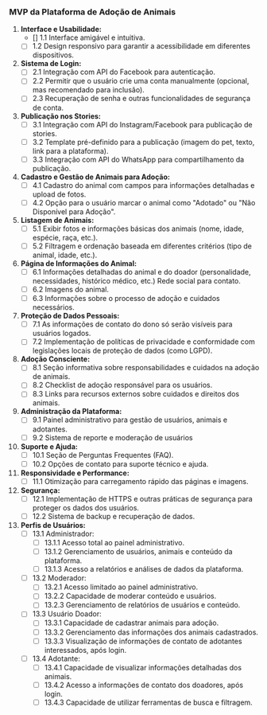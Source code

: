 ### MVP da Plataforma de Adoção de Animais

1. **Interface e Usabilidade:**
   - [] 1.1 Interface amigável e intuitiva.
   - [ ] 1.2 Design responsivo para garantir a acessibilidade em diferentes dispositivos.

2. **Sistema de Login:**
   - [ ] 2.1 Integração com API do Facebook para autenticação.
   - [ ] 2.2 Permitir que o usuário crie uma conta manualmente (opcional, mas recomendado para inclusão).
   - [ ] 2.3 Recuperação de senha e outras funcionalidades de segurança de conta.

3. **Publicação nos Stories:**
   - [ ] 3.1 Integração com API do Instagram/Facebook para publicação de stories.
   - [ ] 3.2 Template pré-definido para a publicação (imagem do pet, texto, link para a plataforma).
   - [ ] 3.3 Integração com API do WhatsApp para compartilhamento da publicação.

4. **Cadastro e Gestão de Animais para Adoção:**
   - [ ] 4.1 Cadastro do animal com campos para informações detalhadas e upload de fotos.
   - [ ] 4.2 Opção para o usuário marcar o animal como "Adotado" ou "Não Disponível para Adoção".

5. **Listagem de Animais:**
   - [ ] 5.1 Exibir fotos e informações básicas dos animais (nome, idade, espécie, raça, etc.).
   - [ ] 5.2 Filtragem e ordenação baseada em diferentes critérios (tipo de animal, idade, etc.).

6. **Página de Informações do Animal:**
   - [ ] 6.1 Informações detalhadas do animal e do doador (personalidade, necessidades, histórico médico, etc.) Rede social para contato.
   - [ ] 6.2 Imagens do animal.
   - [ ] 6.3 Informações sobre o processo de adoção e cuidados necessários.

7. **Proteção de Dados Pessoais:**
   - [ ] 7.1 As informações de contato do dono só serão visíveis para usuários logados.
   - [ ] 7.2 Implementação de políticas de privacidade e conformidade com legislações locais de proteção de dados (como LGPD).

8. **Adoção Consciente:**
   - [ ] 8.1 Seção informativa sobre responsabilidades e cuidados na adoção de animais.
   - [ ] 8.2 Checklist de adoção responsável para os usuários.
   - [ ] 8.3 Links para recursos externos sobre cuidados e direitos dos animais.

9. **Administração da Plataforma:**
   - [ ] 9.1 Painel administrativo para gestão de usuários, animais e adotantes.
   - [ ] 9.2 Sistema de reporte e moderação de usuários

10. **Suporte e Ajuda:**
    - [ ] 10.1 Seção de Perguntas Frequentes (FAQ).
    - [ ] 10.2 Opções de contato para suporte técnico e ajuda.

11. **Responsividade e Performance:**
    - [ ] 11.1 Otimização para carregamento rápido das páginas e imagens.

12. **Segurança:**
    - [ ] 12.1 Implementação de HTTPS e outras práticas de segurança para proteger os dados dos usuários.
    - [ ] 12.2 Sistema de backup e recuperação de dados.

13. **Perfis de Usuários:**
    - [ ] 13.1 Administrador:
        - [ ] 13.1.1 Acesso total ao painel administrativo.
        - [ ] 13.1.2 Gerenciamento de usuários, animais e conteúdo da plataforma.
        - [ ] 13.1.3 Acesso a relatórios e análises de dados da plataforma.
    - [ ] 13.2 Moderador:
        - [ ] 13.2.1 Acesso limitado ao painel administrativo.
        - [ ] 13.2.2 Capacidade de moderar conteúdo e usuários.
        - [ ] 13.2.3 Gerenciamento de relatórios de usuários e conteúdo.
    - [ ] 13.3 Usuário Doador:
        - [ ] 13.3.1 Capacidade de cadastrar animais para adoção.
        - [ ] 13.3.2 Gerenciamento das informações dos animais cadastrados.
        - [ ] 13.3.3 Visualização de informações de contato de adotantes interessados, após login.
    - [ ] 13.4 Adotante:
        - [ ] 13.4.1 Capacidade de visualizar informações detalhadas dos animais.
        - [ ] 13.4.2 Acesso a informações de contato dos doadores, após login.
        - [ ] 13.4.3 Capacidade de utilizar ferramentas de busca e filtragem.

